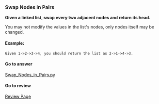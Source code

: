 ### Swap Nodes in Pairs

**Given a linked list, swap every two adjacent nodes and return its head.**

You may not modify the values in the list's nodes, only nodes itself may be changed.

#### Example:

```
Given 1->2->3->4, you should return the list as 2->1->4->3.
```

####  Go to answer

[Swap_Nodes_in_Pairs.py](https://github.com/Kelv1nYu/LeetCode_Practices/blob/master/Code/Swap_Nodes_in_Pairs.py)

#### Go to review

[Review Page](https://github.com/Kelv1nYu/LeetCode_Practices/blob/master/Review/Longest_Common_Prefix.md)